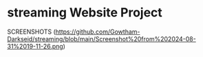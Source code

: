 # streaming Website Project 

SCREENSHOTS 
     (https://github.com/Gowtham-Darkseid/streaming/blob/main/Screenshot%20from%202024-08-31%2019-11-26.png)
